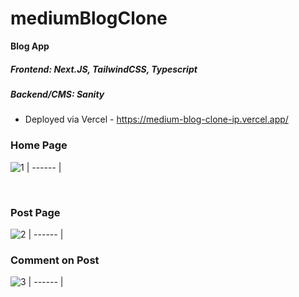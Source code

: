 # mediumBlogClone
**Blog App**

 
##### Frontend: Next.JS, TailwindCSS, Typescript
##### Backend/CMS: Sanity
- Deployed via Vercel -  https://medium-blog-clone-ip.vercel.app/




### Home Page
![1](https://user-images.githubusercontent.com/66824231/154121048-4602c47a-1c53-4ad6-9dff-75614b44de29.jpg)
| ------ |

<br />

### Post Page
![2](https://user-images.githubusercontent.com/66824231/154121135-3bdbb7ab-5a74-47d1-9d7b-d94a4fa7c656.jpg)
| ------ |
<br />


### Comment on Post
![3](https://user-images.githubusercontent.com/66824231/154121148-ee694149-60cf-44e9-9a01-a98178051b79.jpg)
| ------ |

<br />
